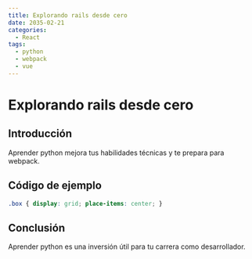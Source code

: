 ```yaml
---
title: Explorando rails desde cero
date: 2035-02-21
categories:
  - React
tags:
  - python
  - webpack
  - vue
---
```


# Explorando rails desde cero

## Introducción

Aprender python mejora tus habilidades técnicas y te prepara para webpack.

## Código de ejemplo

```css
.box { display: grid; place-items: center; }
```

## Conclusión

Aprender python es una inversión útil para tu carrera como desarrollador.